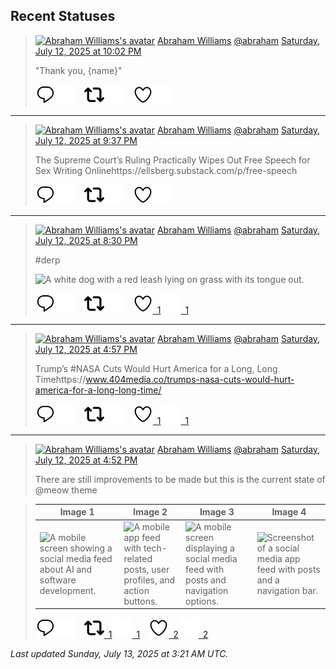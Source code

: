 ## Recent Statuses

> <a href="https://indieweb.social/@abraham"><img alt="Abraham Williams's avatar" src="https://cdn.masto.host/indiewebsocial/accounts/avatars/109/292/540/382/343/163/original/d00f2e03ce9c85b1.jpg" height="24" width="24" ></a> [Abraham Williams](https://indieweb.social/@abraham) [@abraham](https://indieweb.social/@abraham) [Saturday, July 12, 2025 at 10:02 PM](https://indieweb.social/@abraham/114842516205984909)
>
> &quot;Thank you, {name}&quot;
>
> [![Reply](./images/reply_light.svg#gh-light-mode-only "Reply")](https://indieweb.social/@abraham/114842516205984909#gh-light-mode-only)[![Reply](./images/reply.svg#gh-dark-mode-only "Reply")](https://indieweb.social/@abraham/114842516205984909#gh-dark-mode-only)&emsp;[![Boost](./images/retweet_light.svg#gh-light-mode-only "Boost")](https://indieweb.social/@abraham/114842516205984909#gh-light-mode-only)[![Boost](./images/retweet.svg#gh-dark-mode-only "Boost")](https://indieweb.social/@abraham/114842516205984909#gh-dark-mode-only)&emsp;[![Favorite](./images/like_light.svg#gh-light-mode-only "Favorite")](https://indieweb.social/@abraham/114842516205984909#gh-light-mode-only)[![Favorite](./images/like.svg#gh-dark-mode-only "Favorite")](https://indieweb.social/@abraham/114842516205984909#gh-dark-mode-only)


---

> <a href="https://indieweb.social/@abraham"><img alt="Abraham Williams's avatar" src="https://cdn.masto.host/indiewebsocial/accounts/avatars/109/292/540/382/343/163/original/d00f2e03ce9c85b1.jpg" height="24" width="24" ></a> [Abraham Williams](https://indieweb.social/@abraham) [@abraham](https://indieweb.social/@abraham) [Saturday, July 12, 2025 at 9:37 PM](https://indieweb.social/@abraham/114842418968253072)
>
> The Supreme Court’s Ruling Practically Wipes Out Free Speech for Sex Writing Onlinehttps://ellsberg.substack.com/p/free-speech
>
> [![Reply](./images/reply_light.svg#gh-light-mode-only "Reply")](https://indieweb.social/@abraham/114842418968253072#gh-light-mode-only)[![Reply](./images/reply.svg#gh-dark-mode-only "Reply")](https://indieweb.social/@abraham/114842418968253072#gh-dark-mode-only)&emsp;[![Boost](./images/retweet_light.svg#gh-light-mode-only "Boost")](https://indieweb.social/@abraham/114842418968253072#gh-light-mode-only)[![Boost](./images/retweet.svg#gh-dark-mode-only "Boost")](https://indieweb.social/@abraham/114842418968253072#gh-dark-mode-only)&emsp;[![Favorite](./images/like_light.svg#gh-light-mode-only "Favorite")](https://indieweb.social/@abraham/114842418968253072#gh-light-mode-only)[![Favorite](./images/like.svg#gh-dark-mode-only "Favorite")](https://indieweb.social/@abraham/114842418968253072#gh-dark-mode-only)


---

> <a href="https://indieweb.social/@abraham"><img alt="Abraham Williams's avatar" src="https://cdn.masto.host/indiewebsocial/accounts/avatars/109/292/540/382/343/163/original/d00f2e03ce9c85b1.jpg" height="24" width="24" ></a> [Abraham Williams](https://indieweb.social/@abraham) [@abraham](https://indieweb.social/@abraham) [Saturday, July 12, 2025 at 8:30 PM](https://indieweb.social/@abraham/114842157282161243)
>
> #derp
>
> ![A white dog with a red leash lying on grass with its tongue out.](https://cdn.masto.host/indiewebsocial/media_attachments/files/114/842/157/186/950/203/original/e97d9fef12271573.jpg)
>
> [![Reply](./images/reply_light.svg#gh-light-mode-only "Reply")](https://indieweb.social/@abraham/114842157282161243#gh-light-mode-only)[![Reply](./images/reply.svg#gh-dark-mode-only "Reply")](https://indieweb.social/@abraham/114842157282161243#gh-dark-mode-only)&emsp;[![Boost](./images/retweet_light.svg#gh-light-mode-only "Boost")](https://indieweb.social/@abraham/114842157282161243#gh-light-mode-only)[![Boost](./images/retweet.svg#gh-dark-mode-only "Boost")](https://indieweb.social/@abraham/114842157282161243#gh-dark-mode-only)&emsp;[![Favorite](./images/like_light.svg#gh-light-mode-only "Favorite")&ensp;1](https://indieweb.social/@abraham/114842157282161243#gh-light-mode-only)[![Favorite](./images/like.svg#gh-dark-mode-only "Favorite")&ensp;1](https://indieweb.social/@abraham/114842157282161243#gh-dark-mode-only)


---

> <a href="https://indieweb.social/@abraham"><img alt="Abraham Williams's avatar" src="https://cdn.masto.host/indiewebsocial/accounts/avatars/109/292/540/382/343/163/original/d00f2e03ce9c85b1.jpg" height="24" width="24" ></a> [Abraham Williams](https://indieweb.social/@abraham) [@abraham](https://indieweb.social/@abraham) [Saturday, July 12, 2025 at 4:57 PM](https://indieweb.social/@abraham/114841317556330365)
>
> Trump’s #NASA Cuts Would Hurt America for a Long, Long Timehttps://www.404media.co/trumps-nasa-cuts-would-hurt-america-for-a-long-long-time/
>
> [![Reply](./images/reply_light.svg#gh-light-mode-only "Reply")](https://indieweb.social/@abraham/114841317556330365#gh-light-mode-only)[![Reply](./images/reply.svg#gh-dark-mode-only "Reply")](https://indieweb.social/@abraham/114841317556330365#gh-dark-mode-only)&emsp;[![Boost](./images/retweet_light.svg#gh-light-mode-only "Boost")](https://indieweb.social/@abraham/114841317556330365#gh-light-mode-only)[![Boost](./images/retweet.svg#gh-dark-mode-only "Boost")](https://indieweb.social/@abraham/114841317556330365#gh-dark-mode-only)&emsp;[![Favorite](./images/like_light.svg#gh-light-mode-only "Favorite")&ensp;1](https://indieweb.social/@abraham/114841317556330365#gh-light-mode-only)[![Favorite](./images/like.svg#gh-dark-mode-only "Favorite")&ensp;1](https://indieweb.social/@abraham/114841317556330365#gh-dark-mode-only)


---

> <a href="https://indieweb.social/@abraham"><img alt="Abraham Williams's avatar" src="https://cdn.masto.host/indiewebsocial/accounts/avatars/109/292/540/382/343/163/original/d00f2e03ce9c85b1.jpg" height="24" width="24" ></a> [Abraham Williams](https://indieweb.social/@abraham) [@abraham](https://indieweb.social/@abraham) [Saturday, July 12, 2025 at 4:52 PM](https://indieweb.social/@abraham/114841298871087380)
>
> There are still improvements to be made but this is the current state of @meow theme
>

> | Image 1 | Image 2 | Image 3 | Image 4 |
> | --- | --- | --- | --- |
> | ![A mobile screen showing a social media feed about AI and software development.](https://cdn.masto.host/indiewebsocial/media_attachments/files/114/841/294/189/315/676/original/dd05ca3176d68133.jpeg) | ![A mobile app feed with tech-related posts, user profiles, and action buttons.](https://cdn.masto.host/indiewebsocial/media_attachments/files/114/841/294/385/544/235/original/f171bbcd79a29419.jpeg) | ![A mobile screen displaying a social media feed with posts and navigation options.](https://cdn.masto.host/indiewebsocial/media_attachments/files/114/841/294/531/208/326/original/3ee0a805899849e4.jpeg) | ![Screenshot of a social media app feed with posts and a navigation bar.](https://cdn.masto.host/indiewebsocial/media_attachments/files/114/841/294/676/689/296/original/f54963a97bfad05d.jpeg) |
>
> [![Reply](./images/reply_light.svg#gh-light-mode-only "Reply")](https://indieweb.social/@abraham/114841298871087380#gh-light-mode-only)[![Reply](./images/reply.svg#gh-dark-mode-only "Reply")](https://indieweb.social/@abraham/114841298871087380#gh-dark-mode-only)&emsp;[![Boost](./images/retweet_light.svg#gh-light-mode-only "Boost")&ensp;1](https://indieweb.social/@abraham/114841298871087380#gh-light-mode-only)[![Boost](./images/retweet.svg#gh-dark-mode-only "Boost")&ensp;1](https://indieweb.social/@abraham/114841298871087380#gh-dark-mode-only)&emsp;[![Favorite](./images/like_light.svg#gh-light-mode-only "Favorite")&ensp;2](https://indieweb.social/@abraham/114841298871087380#gh-light-mode-only)[![Favorite](./images/like.svg#gh-dark-mode-only "Favorite")&ensp;2](https://indieweb.social/@abraham/114841298871087380#gh-dark-mode-only)


_Last updated Sunday, July 13, 2025 at 3:21 AM UTC._
